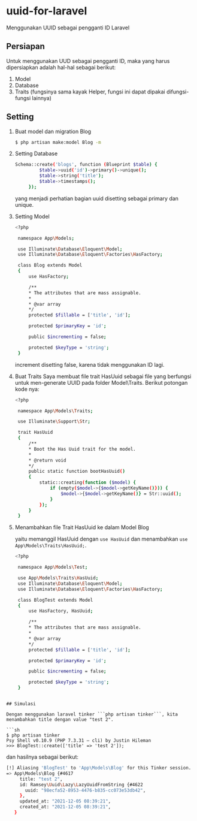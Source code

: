 # uuid-for-laravel
Menggunakan UUID sebagai pengganti ID Laravel

## Persiapan
Untuk menggunakan UUD sebagai pengganti ID, maka yang harus dipersiapkan adalah hal-hal sebagai berikut: 

1. Model
2. Database
3. Traits (fungsinya sama kayak Helper, fungsi ini dapat dipakai difungsi-fungsi lainnya)


## Setting
1. Buat model dan migration Blog
   ```sh
   $ php artisan make:model Blog -m
   ```

2. Setting Database
   ```sh
   Schema::create('blogs', function (Blueprint $table) {
            $table->uuid('id')->primary()->unique();
            $table->string('title');
            $table->timestamps();
        });
   ```
   yang menjadi perhatian bagian uuid disetting sebagai primary dan unique.

3. Setting Model
   ```sh
   <?php

    namespace App\Models;

    use Illuminate\Database\Eloquent\Model;
    use Illuminate\Database\Eloquent\Factories\HasFactory;

    class Blog extends Model
    {
        use HasFactory;

        /**
        * The attributes that are mass assignable.
        *
        * @var array
        */
        protected $fillable = ['title', 'id'];

        protected $primaryKey = 'id';

        public $incrementing = false;

        protected $keyType = 'string';
    }

   ```
   increment disetting false, karena tidak menggunakan ID lagi.

4. Buat Traits
   Saya membuat file trait HasUuid sebagai file yang berfungsi untuk men-generate UUID pada folder Model\Traits. Berikut potongan kode nya:
   ```sh
   <?php

    namespace App\Models\Traits;

    use Illuminate\Support\Str;

    trait HasUuid
    {
        /**
        * Boot the Has Uuid trait for the model.
        *
        * @return void
        */
        public static function bootHasUuid()
        {
            static::creating(function ($model) {
                if (empty($model->{$model->getKeyName()})) {
                    $model->{$model->getKeyName()} = Str::uuid();
                }
            });
        }
    }

   ```

5. Menambahkan file Trait HasUuid ke dalam Model Blog
   
   yaitu memanggil HasUuid dengan ```use HasUuid``` dan menambahkan ```use App\Models\Traits\HasUuid;```.
   ```sh
   <?php

    namespace App\Models\Test;

    use App\Models\Traits\HasUuid;
    use Illuminate\Database\Eloquent\Model;
    use Illuminate\Database\Eloquent\Factories\HasFactory;

    class BlogTest extends Model
    {
        use HasFactory, HasUuid;

        /**
        * The attributes that are mass assignable.
        *
        * @var array
        */
        protected $fillable = ['title', 'id'];

        protected $primaryKey = 'id';

        public $incrementing = false;

        protected $keyType = 'string';
    }

```

## Simulasi

Dengan menggunakan laravel tinker ```php artisan tinker```, kita menambahkan title dengan value "test 2".

```sh
$ php artisan tinker
Psy Shell v0.10.9 (PHP 7.3.31 — cli) by Justin Hileman
>>> BlogTest::create(['title' => 'test 2']);
```

dan hasilnya sebagai berikut:

```sh
[!] Aliasing 'BlogTest' to 'App\Models\Blog' for this Tinker session.
=> App\Models\Blog {#4617
     title: "test 2",
     id: Ramsey\Uuid\Lazy\LazyUuidFromString {#4622
       uuid: "98ecfa52-8953-4476-b835-cc073e53db42",
     },
     updated_at: "2021-12-05 08:39:21",
     created_at: "2021-12-05 08:39:21",
   }
```
